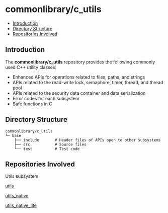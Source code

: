 # commonlibrary/c_utils<a name="EN-US_TOPIC_0000001148676553"></a>


-   [Introduction](#section11660541593)
-   [Directory Structure](#section17271017133915)
-   [Repositories Involved](#section1249817110914)

## Introduction<a name="section11660541593"></a>

The  **commonlibrary/c_utils**  repository provides the following commonly used C++ utility classes:

-   Enhanced APIs for operations related to files, paths, and strings
-   APIs related to the read-write lock, semaphore, timer, thread, and thread pool
-   APIs related to the security data container and data serialization
-   Error codes for each subsystem
-   Safe functions in C

## Directory Structure<a name="section17271017133915"></a>

```
commonlibrary/c_utils
└─ base
    ├── include       # Header files of APIs open to other subsystems
    ├── src           # Source files
    └── test          # Test code
```

## Repositories Involved<a name="section1249817110914"></a>

Utils subsystem

[utils](https://gitee.com/openharmony/utils/blob/master/README.md)

[utils\_native](https://gitee.com/openharmony/utils_native/blob/master/README.md)

[utils\_native\_lite](https://gitee.com/openharmony/utils_native_lite/blob/master/README.md)


